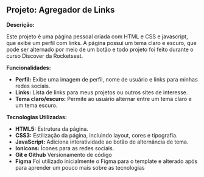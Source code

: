 ## Projeto: Agregador de Links

**Descrição:**

Este projeto é uma página pessoal criada com HTML e CSS e javascript,  que exibe um perfil com links. A página possui um tema claro e escuro, que pode ser alternado por meio de um botão e todo projeto foi feito durante o curso Discover da Rocketseat.

**Funcionalidades:**

- **Perfil:** Exibe uma imagem de perfil, nome de usuário e links para minhas redes sociais.
- **Links:** Lista de links para meus projetos ou outros sites de interesse.
- **Tema claro/escuro:** Permite ao usuário alternar entre um tema claro e um tema escuro.

**Tecnologias Utilizadas:**

- **HTML5:** Estrutura da página.
- **CSS3:** Estilização da página, incluindo layout, cores e tipografia.
- **JavaScript:** Adiciona interatividade ao botão de alternância de tema.
- **Ionicons:** Ícones para as redes sociais.
- **Git e Github** Versionamento de código
- **Figma** Foi utilizado inicialmente o Figma para o template e alterado após para aprender um pouco mais sobre as tecnologias




